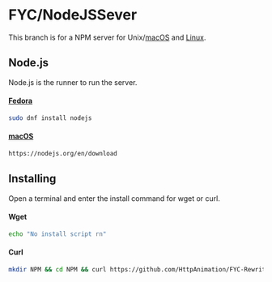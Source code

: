 # FYC/NodeJSSever
This branch is for a NPM server for Unix/[macOS](https://www.apple.com/macos) and [Linux](https://github.com/torvalds/linux).

## Node.js
Node.js is the runner to run the server.
#### [Fedora](https://fedoraproject.org/)

```bash
sudo dnf install nodejs
```

#### [macOS](https://www.apple.com/macos)

```bash
https://nodejs.org/en/download
```

## Installing
Open a terminal and enter the install command for wget or curl.

#### Wget
```bash
echo "No install script rn"
```
#### Curl
```bash
mkdir NPM && cd NPM && curl https://github.com/HttpAnimation/FYC-Rewrite-V2/raw/NPM/Install.sh && curl https://github.com/HttpAnimation/FYC-Rewrite-V2/raw/NPM/index.js && curl https://github.com/HttpAnimation/FYC-Rewrite-V2/raw/NPM/path.ini && chmod +x Install.sh && bash Install.sh
```
